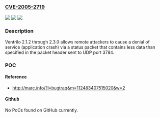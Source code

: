 ### [CVE-2005-2719](https://cve.mitre.org/cgi-bin/cvename.cgi?name=CVE-2005-2719)
![](https://img.shields.io/static/v1?label=Product&message=n%2Fa&color=blue)
![](https://img.shields.io/static/v1?label=Version&message=n%2Fa&color=blue)
![](https://img.shields.io/static/v1?label=Vulnerability&message=n%2Fa&color=brighgreen)

### Description

Ventrilo 2.1.2 through 2.3.0 allows remote attackers to cause a denial of service (application crash) via a status packet that contains less data than specified in the packet header sent to UDP port 3784.

### POC

#### Reference
- http://marc.info/?l=bugtraq&m=112483407515020&w=2

#### Github
No PoCs found on GitHub currently.

